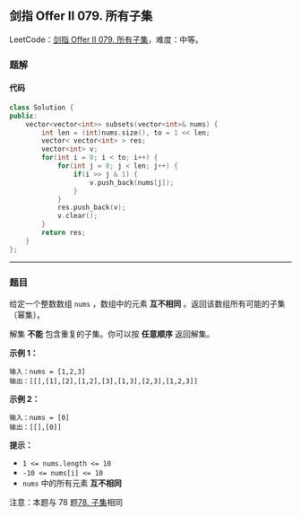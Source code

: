 ## 剑指 Offer II 079. 所有子集

LeetCode：[剑指 Offer II 079. 所有子集](https://leetcode.cn/problems/TVdhkn/)，难度：中等。

### 题解

#### 代码

```c++
class Solution {
public:
    vector<vector<int>> subsets(vector<int>& nums) {
        int len = (int)nums.size(), to = 1 << len;
        vector< vector<int> > res;
        vector<int> v;
        for(int i = 0; i < to; i++) {
            for(int j = 0; j < len; j++) {
                if(i >> j & 1) {
                    v.push_back(nums[j]);
                }
            }
            res.push_back(v);
            v.clear();
        }
        return res;
    }
};
```



---



### 题目

给定一个整数数组 `nums` ，数组中的元素 **互不相同** 。返回该数组所有可能的子集（幂集）。

解集 **不能** 包含重复的子集。你可以按 **任意顺序** 返回解集。

 

**示例 1：**

```
输入：nums = [1,2,3]
输出：[[],[1],[2],[1,2],[3],[1,3],[2,3],[1,2,3]]
```

**示例 2：**

```
输入：nums = [0]
输出：[[],[0]]
```

 

**提示：**

- `1 <= nums.length <= 10`
- `-10 <= nums[i] <= 10`
- `nums` 中的所有元素 **互不相同**

 

注意：本题与 78 题[78. 子集](https://leetcode-cn.com/problems/subsets/)相同


